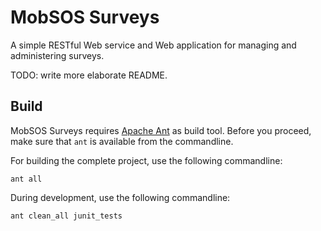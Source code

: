 MobSOS Surveys
==============

A simple RESTful Web service and Web application for managing and administering surveys.

TODO: write more elaborate README.

Build
--
MobSOS Surveys requires [Apache Ant](http://ant.apache.org/) as build tool. Before you proceed, make sure that `ant` is available from the commandline.

For building the complete project, use the following commandline:
```
ant all
```

During development, use the following commandline:
```
ant clean_all junit_tests
```

